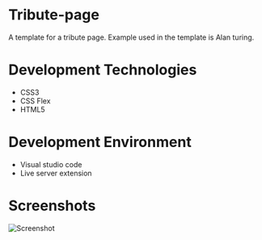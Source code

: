 # Tribute-page
A template for a tribute page. Example used in the template is Alan turing.

# Development Technologies
* CSS3
* CSS Flex
* HTML5
# Development Environment
* Visual studio code
* Live server extension
# Screenshots
![Screenshot](https://i.imgur.com/YZKEjO0.png)
